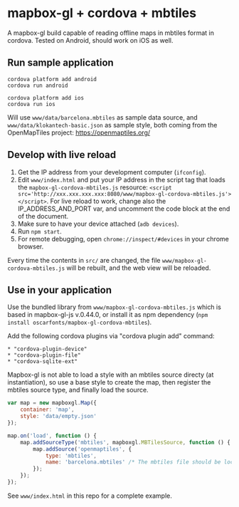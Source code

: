 # mapbox-gl + cordova + mbtiles

A mapbox-gl build capable of reading offline maps in mbtiles format in cordova.
Tested on Android, should work on iOS as well.


## Run sample application

```
cordova platform add android
cordova run android
```

```
cordova platform add ios
cordova run ios
```

Will use `www/data/barcelona.mbtiles` as sample data source, and `www/data/klokantech-basic.json` as sample style, both
coming from the OpenMapTiles project: https://openmaptiles.org/


## Develop with live reload

1. Get the IP address from your development computer (`ifconfig`).
2. Edit `www/index.html` and put your IP address in the script tag that loads the `mapbox-gl-cordova-mbtiles.js` resource:
   `<script src='http://xxx.xxx.xxx.xxx:8080/www/mapbox-gl-cordova-mbtiles.js'></script>`. For live reload to work,
   change also the IP_ADDRESS_AND_PORT var, and uncomment the code block at the end of the document.
3. Make sure to have your device attached (`adb devices`).
4. Run `npm start`.
5. For remote debugging, open `chrome://inspect/#devices` in your chrome browser.

Every time the contents in `src/` are changed, the file `www/mapbox-gl-cordova-mbtiles.js` will be rebuilt, and the
web view will be reloaded.


## Use in your application

Use the bundled library from `www/mapbox-gl-cordova-mbtiles.js` which is based in mapbox-gl-js v.0.44.0, or install it
as npm dependency (`npm install oscarfonts/mapbox-gl-cordova-mbtiles`).

Add the following cordova plugins via "cordova plugin add" command:

    * "cordova-plugin-device"
    * "cordova-plugin-file"
    * "cordova-sqlite-ext"


Mapbox-gl is not able to load a style with an mbtiles source directy (at instantiation), so use a base style to create
the map, then register the mbtiles source type, and finally load the source.
  
```javascript
var map = new mapboxgl.Map({
    container: 'map',
    style: 'data/empty.json'
});

map.on('load', function () {
    map.addSourceType('mbtiles', mapboxgl.MBTilesSource, function () {
        map.addSource('openmaptiles', {
            type: 'mbtiles',
            name: 'barcelona.mbtiles' /* The mbtiles file should be located in www/data/ */ 
        });
    });
});
```

See `www/index.html` in this repo for a complete example.
